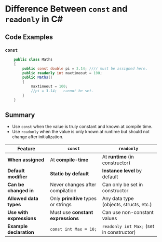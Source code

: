 
# Difference Between `const` and `readonly` in C#


## Code Examples

### `const`
```csharp
    public class Maths
    {
        public const double pi = 3.14; //// must be assigned here.
        public readonly int maxtimeout = 100;
        public Maths()
        {
            maxtimeout = 100;
            //pi = 3.14;   cannot be set.
        }
    }


```



## Summary

- Use `const` when the value is truly constant and known at compile time.
- Use `readonly` when the value is only known at runtime but should not change after initialization.

| Feature                  | `const`                                  | `readonly`                             |
|--------------------------|------------------------------------------|----------------------------------------|
| **When assigned**        | At **compile-time**                      | At **runtime** (in constructor)        |
| **Default modifier**     | **Static by default**                    | **Instance level** by default          |
| **Can be changed in**    | Never changes after compilation          | Can only be set in constructor         |
| **Allowed data types**   | Only **primitive** types or strings      | Any data type (objects, structs, etc.) |
| **Use with expressions** | Must use **constant expressions**        | Can use non-constant values            |
| **Example declaration**  | `const int Max = 10;`                    | `readonly int Max;` (set in constructor) |
